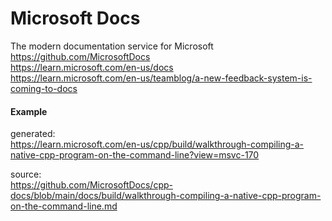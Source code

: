# Microsoft Docs
The modern documentation service for Microsoft  
https://github.com/MicrosoftDocs  
https://learn.microsoft.com/en-us/docs  
https://learn.microsoft.com/en-us/teamblog/a-new-feedback-system-is-coming-to-docs  

#### Example
generated:  
https://learn.microsoft.com/en-us/cpp/build/walkthrough-compiling-a-native-cpp-program-on-the-command-line?view=msvc-170  

source:  
https://github.com/MicrosoftDocs/cpp-docs/blob/main/docs/build/walkthrough-compiling-a-native-cpp-program-on-the-command-line.md  

